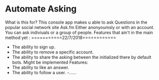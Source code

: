# Automate Asking
What is this for?
This console app makes u able to ask Questions in the popular social network site Ask.fm Either anonyoumsly or with an account.
You can ask indiviuals or a group of people.
Features that ain't in the main method yet :
===========22/7/2018============
- The ability to sign up.
- The ability to remove a specific account.
- The ability to share the asking between the initialized there by default bots.
Might be implemented Features:
- The ability to like an answer.
- The ability to follow a user.
-......
